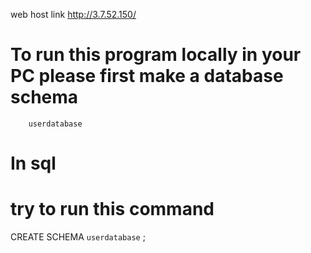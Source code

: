web host link
http://3.7.52.150/

# To run this program locally in your PC please first make a database schema 
        userdatabase
        
# In sql 
# try to run this command

CREATE SCHEMA `userdatabase` ;

